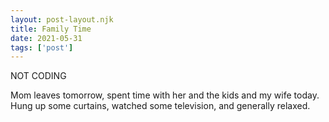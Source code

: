 ```yaml
---
layout: post-layout.njk
title: Family Time
date: 2021-05-31
tags: ['post']
---
```

<!-- Excerpt Start -->
NOT CODING
<!-- Excerpt End -->

Mom leaves tomorrow, spent time with her and the kids and my wife today. Hung up some curtains, watched some television, and generally relaxed.
